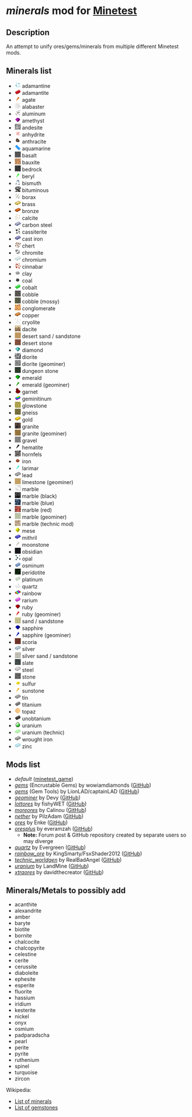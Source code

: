 # ***minerals*** mod for [Minetest][]


## **Description**

An attempt to unify ores/gems/minerals from multiple different Minetest mods.


## **Minerals list**

- ![](textures/minerals_adamantine.png) adamantine
- ![](textures/minerals_adamantite_ingot.png) adamantite
- ![](textures/minerals_agate_shard.png) agate
- ![](textures/minerals_alabaster.png) alabaster
- ![](textures/minerals_aluminum.png) aluminum
- ![](textures/minerals_amethyst_gem.png) amethyst
- ![](textures/minerals_andesite.png) andesite
- ![](textures/minerals_anhydrite.png) anhydrite
- ![](textures/minerals_anthracite_lump.png) anthracite
- ![](textures/minerals_aquamarine_gem.png) aquamarine
- ![](textures/minerals_basalt.png) basalt
- ![](textures/minerals_bauxite.png) bauxite
- ![](textures/minerals_bedrock.png) bedrock
- ![](textures/minerals_beryl_shard.png) beryl
- ![](textures/minerals_bismuth.png) bismuth
- ![](textures/minerals_bituminous.png) bituminous
- ![](textures/minerals_borax.png) borax
- ![](textures/minerals_brass_ingot.png) brass
- ![](textures/minerals_bronze_ingot.png) bronze
- ![](textures/minerals_calcite.png) calcite
- ![](textures/minerals_carbon_steel_ingot.png) carbon steel
- ![](textures/minerals_cassiterite.png) cassiterite
- ![](textures/minerals_cast_iron_ingot.png) cast iron
- ![](textures/minerals_chert.png) chert
- ![](textures/minerals_chromite.png) chromite
- ![](textures/minerals_chromium_ingot.png) chromium
- ![](textures/minerals_cinnabar.png) cinnabar
- ![](textures/minerals_clay_lump.png) clay
- ![](textures/minerals_coal_lump.png) coal
- ![](textures/minerals_cobalt_ingot.png) cobalt
- ![](textures/minerals_cobble.png) cobble
- ![](textures/minerals_cobble_mossy.png) cobble (mossy)
- ![](textures/minerals_conglomerate.png) conglomerate
- ![](textures/minerals_copper_ingot.png) copper
- ![](textures/minerals_cryolite.png) cryolite
- ![](textures/minerals_dacite.png) dacite
- ![](textures/minerals_desert_sandstone_brick.png) desert sand / sandstone
- ![](textures/minerals_desert_stone_brick.png) desert stone
- ![](textures/minerals_diamond_gem.png) diamond
- ![](textures/minerals_diorite.png) diorite
- ![](textures/minerals_diorite_geominer.png) diorite (geominer)
- ![](textures/minerals_dungeon_stone.png) dungeon stone
- ![](textures/minerals_emerald_gem.png) emerald
- ![](textures/minerals_emerald_shard.png) emerald (geominer)
- ![](textures/minerals_garnet_gem.png) garnet
- ![](textures/minerals_geminitinum_ingot.png) geminitinum
- ![](textures/minerals_glowstone.png) glowstone
- ![](textures/minerals_gneiss.png) gneiss
- ![](textures/minerals_gold_ingot.png) gold
- ![](textures/minerals_granite.png) granite
- ![](textures/minerals_granite_geominer.png) granite (geominer)
- ![](textures/minerals_gravel.png) gravel
- ![](textures/minerals_hematite_shard.png) hematite
- ![](textures/minerals_hornfels.png) hornfels
- ![](textures/minerals_iron_lump.png) iron
- ![](textures/minerals_larimar_shard.png) larimar
- ![](textures/minerals_lead_ingot.png) lead
- ![](textures/minerals_limestone_geominer.png) limestone (geominer)
- ![](textures/minerals_marble_block_polished.png) marble
- ![](textures/minerals_marble_black.png) marble (black)
- ![](textures/minerals_marble_blue.png) marble (blue)
- ![](textures/minerals_marble_red.png) marble (red)
- ![](textures/minerals_marble_geominer.png) marble (geominer)
- ![](textures/minerals_marble_bricks.png) marble (technic mod)
- ![](textures/minerals_mese_gem.png) mese
- ![](textures/minerals_mithril_ingot.png) mithril
- ![](textures/minerals_moonstone_shard.png) moonstone
- ![](textures/minerals_obsidian.png) obsidian
- ![](textures/minerals_opal.png) opal
- ![](textures/minerals_osminum_ingot.png) osminum
- ![](textures/minerals_peridotite.png) peridotite
- ![](textures/minerals_platinum_ingot.png) platinum
- ![](textures/minerals_quartz_gem.png) quartz
- ![](textures/minerals_rainbow_ingot.png) rainbow
- ![](textures/minerals_rarium_ingot.png) rarium
- ![](textures/minerals_ruby_gem.png) ruby
- ![](textures/minerals_ruby_shard.png) ruby (geominer)
- ![](textures/minerals_sandstone_brick.png) sand / sandstone
- ![](textures/minerals_sapphire_gem.png) sapphire
- ![](textures/minerals_sapphire_shard.png) sapphire (geominer)
- ![](textures/minerals_scoria.png) scoria
- ![](textures/minerals_silver_ingot.png) silver
- ![](textures/minerals_silver_sandstone_brick.png) silver sand / sandstone
- ![](textures/minerals_slate.png) slate
- ![](textures/minerals_steel_ingot.png) steel
- ![](textures/minerals_stone_brick.png) stone
- ![](textures/minerals_sulfur_lump.png) sulfur
- ![](textures/minerals_sunstone_shard.png) sunstone
- ![](textures/minerals_tin_ingot.png) tin
- ![](textures/minerals_titanium_ingot.png) titanium
- ![](textures/minerals_topaz_gem.png) topaz
- ![](textures/minerals_unobtanium_ingot.png) unobtanium
- ![](textures/minerals_uranium_lump.png) uranium
- ![](textures/minerals_uranium_ingot.png) uranium (technic)
- ![](textures/minerals_wrought_iron_ingot.png) wrought iron
- ![](textures/minerals_zinc_ingot.png) zinc


## **Mods list**

- *default* ([minetest_game][])
- *[gems][gems_encrustable]*  (Encrustable Gems) by wowiamdiamonds ([GitHub][gh.gems_encrustable])
- *[gems][gems_tools]*  (Gem Tools) by LionLAD/captainLAD ([GitHub][gh.gems_tools])
- *[geominer][]*  by Devy ([GitHub][gh.geominer])
- *[lottores][lott]*  by fishyWET ([GitHub][gh.lott])
- *[moreores][]*  by Calinou ([GitHub][gh.moreores])
- *[nether][]*  by PilzAdam ([GitHub][gh.nether])
- *[ores][]*  by Enke ([GitHub][gh.ores])
- *[oresplus][oresplus]*  by everamzah ([GitHub][gh.oresplus])
  - **Note:** Forum post & GitHub repository created by separate users so may diverge
- *[quartz][]*  by Evergreen ([GitHub][gh.quartz])
- *[rainbow_ore][]*  by KingSmarty/FsxShader2012 ([GitHub][gh.rainbow_ore])
- *[technic_worldgen][technic]*  by RealBadAngel ([GitHub][gh.technic])
- *[uranium][]*  by LandMine ([GitHub][gh.uranium])
- *[xtraores][]*  by davidthecreator ([GitHub][gh.xtraores])


## **Minerals/Metals to possibly add**

- acanthite
- alexandrite
- amber
- baryte
- biotite
- bornite
- chalcocite
- chalcopyrite
- celestine
- cerite
- cerussite
- diaboleite
- ephesite
- esperite
- fluorite
- hassium
- iridium
- kesterite
- nickel
- onyx
- osmium
- padparadscha
- pearl
- perite
- pyrite
- ruthenium
- spinel
- turquoise
- zircon

Wikipedia:
- [List of minerals](https://en.wikipedia.org/wiki/List_of_minerals)
- [List of gemstones](https://en.wikipedia.org/wiki/List_of_individual_gemstones)


[Minetest]: http://www.minetest.net/

[gems_encrustable]: https://forum.minetest.net/viewtopic.php?t=2596
[gems_tools]: https://forum.minetest.net/viewtopic.php?t=4294
[geominer]: https://forum.minetest.net/viewtopic.php?t=17771
[lott]: https://forum.minetest.net/viewtopic.php?t=5578
[minetest_game]: https://github.com/minetest/minetest_game
[moreores]: https://forum.minetest.net/viewtopic.php?t=549
[nether]: https://forum.minetest.net/viewtopic.php?t=5790
[ores]: http://forum.freeminer.org/threads/ores-mod-wip-0-8-ores.98/
[oresplus]: https://forum.minetest.net/viewtopic.php?t=13120
[quartz]: https://forum.minetest.net/viewtopic.php?t=5682
[rainbow_ore]: https://forum.minetest.net/viewtopic.php?t=13519
[technic]: https://forum.minetest.net/viewtopic.php?t=2538
[uranium]: https://forum.minetest.net/viewtopic.php?t=2234
[xtraores]: https://forum.minetest.net/viewtopic.php?t=12798

[gh.gems_encrustable]: https://github.com/wowiamdiamonds/gems
[gh.gems_tools]: https://github.com/captainLAD/gems
[gh.geominer]: https://github.com/CoderForTheBetter/geominer
[gh.lott]: https://github.com/minetest-LOTR/Lord-of-the-Test
[gh.moreores]: https://github.com/minetest-mods/moreores
[gh.nether]: https://github.com/PilzAdam/nether
[gh.ores]: https://github.com/Nullsrc/Ores
[gh.oresplus]: https://github.com/taikedz/everamzah-oresplus
[gh.quartz]: https://github.com/minetest-mods/quartz
[gh.rainbow_ore]: https://github.com/FsxShader2012/rainbow_ore
[gh.technic]: https://github.com/minetest-mods/technic
[gh.uranium]: https://github.com/AntumMT/mtmod-uranium
[gh.xtraores]: https://github.com/AntumMT/mtmp-xtraores
